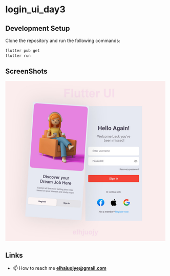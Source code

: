 # login_ui_day3

## Development Setup
Clone the repository and run the following commands:
```
flutter pub get
flutter run
```

## ScreenShots
<img src="assets/screenshot/login_ui.jpg" height="500em" /> 

## Links
- 📫 How to reach me **elhajuojye@gmail.com**
